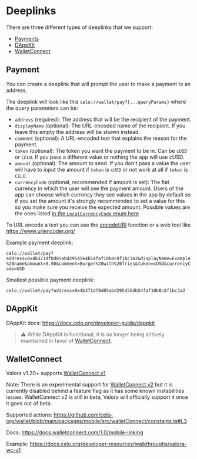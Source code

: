 # Deeplinks

There are three different types of deeplinks that we support:
- [Payments](#payment)
- [DAppKit](#dappkit)
- [WalletConnect](#walletconnect)

## Payment

You can create a deeplink that will prompt the user to make a payment to an address.

The deeplink will look like this `celo://wallet/pay?{...queryParams}`
where the query parameters can be:
- `address` (required): The address that will be the recipient of the payment.
- `displayName` (optional): The URL-encoded name of the recipient. If you leave this empty the address will be shown instead.
- `comment` (optional): A URL-encoded text that explains the reason for the payment.
- `token` (optional): The token you want the payment to be in. Can be `cUSD` or `CELO`. If you pass a different value or nothing the app will use cUSD.
- `amount` (optional): The amount to send. If you don't pass a value the user will have to input the amount if `token` is `cUSD` or not work at all if `token` is `CELO`.
- `currencyCode` (optional, recommended if amount is set): The fiat currency in which the user will see the payment amount. Users of the app can choose which currency they see values in the app by default so if you set the amount it's strongly recommended to set a value for this so you make sure you receive the expected amount. Possible values are the ones listed [in the `LocalCurrencyCode` enum here](https://github.com/celo-org/wallet/blob/main/packages/mobile/src/localCurrency/consts.ts#L2)

To URL encode a text you can use the [encodeURI](https://developer.mozilla.org/en-US/docs/Web/JavaScript/Reference/Global_Objects/encodeURI) function or a web tool like https://www.urlencoder.org/


Example payment deeplink:

`celo://wallet/pay?address=0x4b371df8d05abd2954564b54faf10b8c8f1bc3a2&displayName=Example%20name&amount=9.50&comment=Burger%20with%20fries&token=cUSD&currencyCode=USD`

Smallest possible payment deeplink:

`celo://wallet/pay?address=0x4b371df8d05abd2954564b54faf10b8c8f1bc3a2`

## DAppKit

DAppKit docs: https://docs.celo.org/developer-guide/dappkit

> ⚠️ While DAppKit is functional, it is no longer being actively maintained in favor of [WalletConnect](#walletconnect).

## WalletConnect

Valora v1.20+ supports [WalletConnect v1](https://docs.walletconnect.com/1.0/).

Note: There is an experimental support for [WalletConnect v2](https://docs.walletconnect.com/) but it is currently disabled behind a feature flag as it has some known instabilities issues. WalletConnect v2 is still in beta, Valora will officially support it once it goes out of beta.

Supported actions: https://github.com/celo-org/wallet/blob/main/packages/mobile/src/walletConnect/constants.ts#L3

Docs: https://docs.walletconnect.com/1.0/mobile-linking

Example: https://docs.celo.org/developer-resources/walkthroughs/valora-wc-v1

